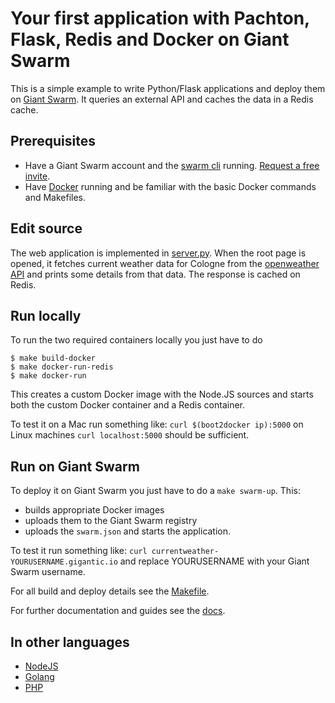 # Your first application with Pachton, Flask, Redis and Docker on Giant Swarm

This is a simple example to write Python/Flask applications and deploy them on [Giant Swarm]((https://giantswarm.io/)). It queries an external API and caches the data in a Redis cache.

## Prerequisites

* Have a Giant Swarm account and the [swarm cli](http://docs.giantswarm.io/installation/gettingstarted/#installing-the-cli) running. [Request a free invite](https://giantswarm.io/).
* Have [Docker](https://docs.docker.com/installation/) running and be familiar with the basic Docker commands and Makefiles.

## Edit source

The web application is implemented in [server.py](server.py). When the root page is opened, it fetches current weather data for Cologne from the [openweather API](http://api.openweathermap.org/data/2.5/weather?q=Cologne) and prints some details from that data. The response is cached on Redis.

## Run locally

To run the two required containers locally you just have to do

```
$ make build-docker
$ make docker-run-redis
$ make docker-run
```

This creates a custom Docker image with the Node.JS sources and starts both the custom Docker container and a Redis container.

To test it on a Mac run something like: `curl $(boot2docker ip):5000` on Linux machines `curl localhost:5000` should be sufficient.

## Run on Giant Swarm

To deploy it on Giant Swarm you just have to do a `make swarm-up`. This:

* builds appropriate Docker images
* uploads them to the Giant Swarm registry
* uploads the `swarm.json` and starts the application.

To test it run something like: `curl currentweather-YOURUSERNAME.gigantic.io` and replace YOURUSERNAME with your Giant Swarm username.

For all build and deploy details see the [Makefile](Makefile).

For further documentation and guides see the [docs](https:://docs.giantswarm.io). 

## In other languages

* [NodeJS](https://github.com/giantswarm/giantswarm-firstapp-nodejs)
* [Golang](https://github.com/giantswarm/giantswarm-firstapp-go)
* [PHP](https://github.com/giantswarm/giantswarm-firstapp-php)
